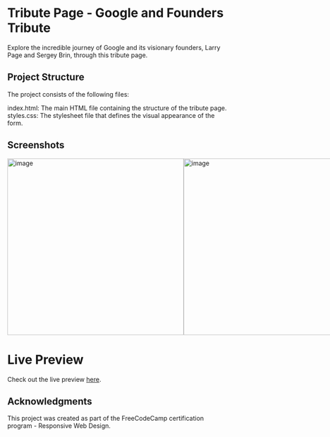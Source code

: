# Tribute Page - Google and Founders Tribute

Explore the incredible journey of Google and its visionary founders, Larry Page and Sergey Brin, through this tribute page. 

## Project Structure
The project consists of the following files:

index.html: The main HTML file containing the structure of the tribute page.
styles.css: The stylesheet file that defines the visual appearance of the form.


## Screenshots 
<div style="display: flex; justify-content: space-between;">
  <img width="400" alt="image" src="https://github.com/souri-droid/tribute/assets/70069572/6bd5c1b9-57fe-4527-ae44-c277d17b9a75">
  <img width="400" alt="image" src="https://github.com/souri-droid/tribute/assets/70069572/8ce84c68-1adc-4f14-93f2-9a1a68f7e296">
</div>

# Live Preview

Check out the live preview [here](https://souri-droid.github.io/tribute/).

## Acknowledgments
This project was created as part of the FreeCodeCamp certification program - Responsive Web Design.
